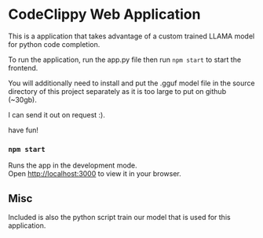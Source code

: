 # CodeClippy Web Application
This is a application that takes advantage of a custom trained LLAMA model for python code completion. 

To run the application, run the app.py file then run `npm start` to start the frontend.

You will additionally need to install and put the .gguf model file in the source directory of this project separately as it is too large to put on github (~30gb). 

I can send it out on request :).

have fun!

### `npm start`
Runs the app in the development mode.\
Open [http://localhost:3000](http://localhost:3000) to view it in your browser.

## Misc
Included is also the python script train our model that is used for this application.
